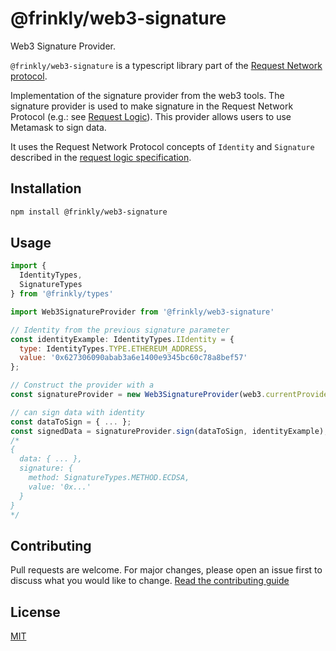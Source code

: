 # @frinkly/web3-signature

Web3 Signature Provider.

`@frinkly/web3-signature` is a typescript library part of the [Request Network protocol](https://github.com/RequestNetwork/requestNetwork).

Implementation of the signature provider from the web3 tools.
The signature provider is used to make signature in the Request Network Protocol (e.g.: see [Request Logic](/packages/request-logic)).
This provider allows users to use Metamask to sign data.

It uses the Request Network Protocol concepts of `Identity` and `Signature` described in the [request logic specification](/packages/request-logic/specs/request-logic-specification-v2.0.0.md).

## Installation

```bash
npm install @frinkly/web3-signature
```

## Usage

```javascript
import {
  IdentityTypes,
  SignatureTypes
} from '@frinkly/types'

import Web3SignatureProvider from '@frinkly/web3-signature'

// Identity from the previous signature parameter
const identityExample: IdentityTypes.IIdentity = {
  type: IdentityTypes.TYPE.ETHEREUM_ADDRESS,
  value: '0x627306090abab3a6e1400e9345bc60c78a8bef57'
};

// Construct the provider with a
const signatureProvider = new Web3SignatureProvider(web3.currentProvider);

// can sign data with identity
const dataToSign = { ... };
const signedData = signatureProvider.sign(dataToSign, identityExample);
/*
{
  data: { ... },
  signature: {
    method: SignatureTypes.METHOD.ECDSA,
    value: '0x...'
  }
}
*/
```

## Contributing

Pull requests are welcome. For major changes, please open an issue first to discuss what you would like to change.
[Read the contributing guide](/CONTRIBUTING.md)

## License

[MIT](/LICENSE)
